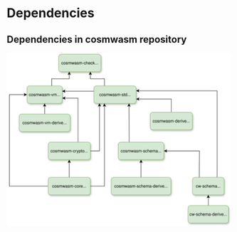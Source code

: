 # Dependencies

## Dependencies in cosmwasm repository

![dependencies](./cosmwasm-dependencies.svg)
